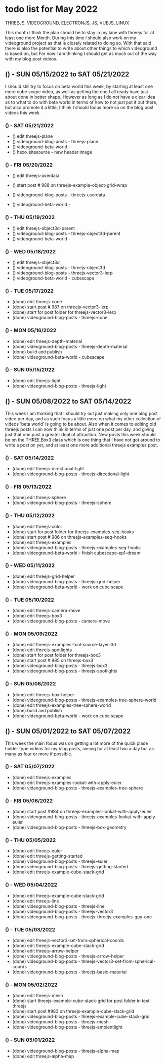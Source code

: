# todo list for May 2022

THREEJS, VIDEOGROUND, ELECTRONJS, JS, VUEJS, LINUX

This month I think the plan should be to stay in my lane with threejs for at least one more Month. During this time I should also work on my videoground project as that is closely related to doing so. With that said there is also the potential to write about other things to which videoground is based on, but For now I am thinking I should get as much out of the way with my blog post videos.



<!-- ////////// //////////
    WEEK 3
/////////////// ///////-->
## () - SUN 05/15/2022 to  SAT 05/21/2022

I should still try to focus on beta world this week, by starting at least one more cube scape video, as well as getting the one I all ready have just about done in better shape. However as long as I do not have a clear idea as to what to do with beta world in terms of how to not just put it out there, but also promote it a little, I think I should focus more so on the blog post videos this week.


### () - SAT 05/21/2022
* () edit threejs-plane
* () videoground-blog-posts - threejs-plane
* () videoground-beta-world - 
* () hexo_sitesource - new header image


### () - FRI 05/20/2022
* () edit threejs-userdata
* () start post # 988 on threejs-example-object-grid-wrap

* () videoground-blog-posts - threejs-userdata
* () videoground-beta-world - 

### () - THU 05/19/2022
* () edit threejs-object3d-parent
* () videoground-blog-posts - threejs-object3d-parent
* () videoground-beta-world - 

### () - WED 05/18/2022
* () edit threejs-object3d
* () videoground-blog-posts - threejs-object3d
* () videoground-blog-posts - threejs-vector3-lerp
* () videoground-beta-world - cubescape

### () - TUE 05/17/2022
* (done) edit threejs-cone
* (done) start post # 987 on threejs-vector3-lerp
* (done) start for post folder for threejs-vector3-lerp
* (done) videoground-blog-posts - threejs-cone

### () - MON 05/16/2022
* (done) edit threejs-depth-material
* (done) videoground-blog-posts - threejs-depth-material
* (done) build and publish
* (done) videoground-beta-world - cubescape

### () - SUN 05/15/2022
* (done) edit threejs-light
* (done) videoground-blog-posts - threejs-light

<!-- ////////// //////////
    WEEK 2
/////////////// ///////-->
## () - SUN 05/08/2022 to  SAT 05/14/2022

This week I am thinking that I should try out just making only one blog post video per day, and as such focus a little more on what my other collection of videos 'beta world' is going to be about. Also when it comes to editing old threejs posts I can now think in terms of just one post per day, and giving just that one post a greater deal of attraction. New posts this week should be on the THREE.Box3 class which is one thing that I have not got around to write a post on yet, and at least one more additional threejs examples post.

### () - SAT 05/14/2022
* (done) edit threejs-directional-light
* (done) videoground-blog-posts - threejs-directional-light

### () - FRI 05/13/2022
* (done) edit threejs-sphere
* (done) videoground-blog-posts - threejs-sphere

### () - THU 05/12/2022
* (done) edit threejs-color
* (done) start for post folder for threejs-examples-seq-hooks
* (done) start post # 986 on threejs-examples-seq-hooks
* (done) edit threejs-examples
* (done) videoground-blog-posts - threejs-examples-seq-hooks
* (done) videoground-beta-world - finish cubescape-ep1-dream

### () - WED 05/11/2022
* (done) edit threejs-grid-helper
* (done) videoground-blog-posts - threejs-grid-helper
* (done) videoground-beta-world  - work on cube scape

### () - TUE 05/10/2022
* (done) edit threejs-camera-move
* (done) edit threejs-box3
* (done) videoground-blog-posts - camera-move

### () - MON 05/09/2022
* (done) edit threejs-examples-tool-source-layer-3d
* (done) edit threejs-spotlights
* (done) start for post folder for threejs-box3
* (done) start post # 985 on threejs-box3
* (done) videoground-blog-posts - threejs-box3
* (done) videoground-blog-posts - threejs-spotlights

### () - SUN 05/08/2022
* (done) edit threejs-box-helper
* (done) videoground-blog-posts - threejs-examples-tree-sphere-world
* (done) edit threejs-examples-tree-sphere-world
* (done) build and publish
* (done) videoground-beta-world - work on cube scape

<!-- ////////// //////////
    WEEK 1
/////////////// ///////-->
## () - SUN 05/01/2022 to  SAT 05/07/2022

This week the main focus was on getting a lot more of the quick place holder type videos for my blog posts, aiming for at least two a day but as many as four or more if possible.

### () - SAT 05/07/2022
* (done) edit threejs-examples
* (done) edit threejs-examples-lookat-with-apply-euler
* (done) videoground-blog-posts - threejs-examples-tree-sphere

### () - FRI 05/06/2022
* (done) start post #984 on threejs-examples-lookat-with-apply-euler
* (done) videoground-blog-posts - threejs-examples-lookat-with-apply-euler
* (done) videoground-blog-posts - threejs-box-geometry

### () - THU 05/05/2022
* (done) edit threejs-euler
* (done) edit threejs-getting-started
* (done) videoground-blog-posts - threejs-euler
* (done) videoground-blog-posts - threejs-getting-started
* (done) edit threejs-example-cube-stack-grid

### () - WED 05/04/2022
* (done) edit threejs-example-cube-stack-grid
* (done) edit threejs-line
* (done) videoground-blog-posts - threejs-line
* (done) videoground-blog-posts - threejs-vector3
* (done) videoground-blog-posts - threejs-threejs-examples-guy-one

### () - TUE 05/03/2022
* (done) edit threejs-vector3-set-from-spherical-coords
* (done) edit threejs-example-cube-stack-grid
* (done) edit threejs-arrow-helper
* (done) videoground-blog-posts - threejs-arrow-helper
* (done) videoground-blog-posts - threejs-vector3-set-from-spherical-coords
* (done) videoground-blog-posts - threejs-basic-material

### () - MON 05/02/2022
* (done) edit threejs-mesh
* (done) start threejs-example-cube-stack-grid for post folder in test threejs
* (done) start post #983 on threejs-example-cube-stack-grid
* (done) videoground-blog-posts - threejs-example-cube-stack-grid
* (done) videoground-blog-posts - threejs-mesh
* (done) videoground-blog-posts - threejs-ambientlight


### () - SUN 05/01/2022
* (done) videoground-blog-posts - threejs-alpha-map
* (done) edit threejs-alpha-map